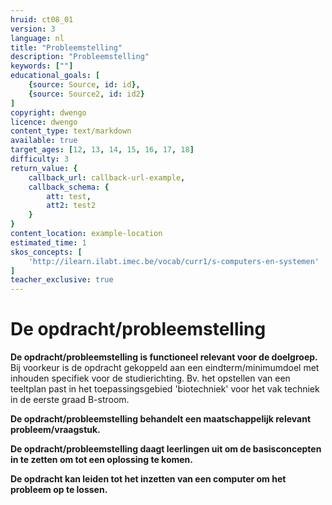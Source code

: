 ```yaml
---
hruid: ct08_01
version: 3
language: nl
title: "Probleemstelling"
description: "Probleemstelling"
keywords: [""]
educational_goals: [
    {source: Source, id: id}, 
    {source: Source2, id: id2}
]
copyright: dwengo
licence: dwengo
content_type: text/markdown
available: true
target_ages: [12, 13, 14, 15, 16, 17, 18]
difficulty: 3
return_value: {
    callback_url: callback-url-example,
    callback_schema: {
        att: test,
        att2: test2
    }
}
content_location: example-location
estimated_time: 1
skos_concepts: [
    'http://ilearn.ilabt.imec.be/vocab/curr1/s-computers-en-systemen'
]
teacher_exclusive: true
---
```


# De opdracht/probleemstelling

**De opdracht/probleemstelling is functioneel relevant voor de doelgroep.**
Bij voorkeur is de opdracht gekoppeld aan een eindterm/minimumdoel met inhouden specifiek voor de studierichting. Bv. het opstellen van een teeltplan past in het toepassingsgebied 'biotechniek' voor het vak techniek in de eerste graad B-stroom.

**De opdracht/probleemstelling behandelt een maatschappelijk relevant probleem/vraagstuk.**

**De opdracht/probleemstelling daagt leerlingen uit om de basisconcepten in te zetten om tot een oplossing te komen.**

**De opdracht kan leiden tot het inzetten van een computer om het probleem op te lossen.**


